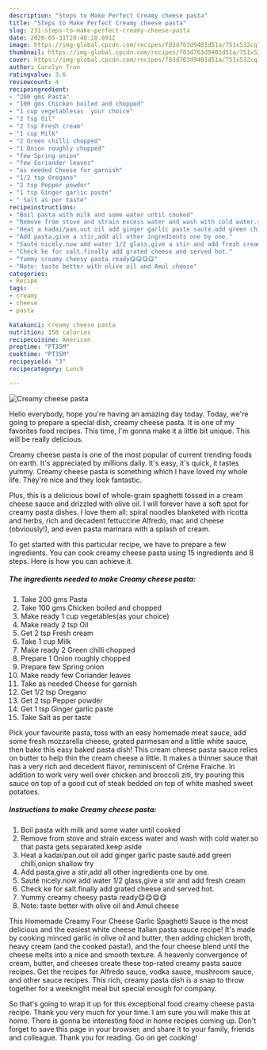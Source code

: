 ```yaml
---
description: "Steps to Make Perfect Creamy cheese pasta"
title: "Steps to Make Perfect Creamy cheese pasta"
slug: 231-steps-to-make-perfect-creamy-cheese-pasta
date: 2020-05-31T20:48:10.891Z
image: https://img-global.cpcdn.com/recipes/f83d763d9401d51a/751x532cq70/creamy-cheese-pasta-recipe-main-photo.jpg
thumbnail: https://img-global.cpcdn.com/recipes/f83d763d9401d51a/751x532cq70/creamy-cheese-pasta-recipe-main-photo.jpg
cover: https://img-global.cpcdn.com/recipes/f83d763d9401d51a/751x532cq70/creamy-cheese-pasta-recipe-main-photo.jpg
author: Carolyn Tran
ratingvalue: 3.6
reviewcount: 4
recipeingredient:
- "200 gms Pasta"
- "100 gms Chicken boiled and chopped"
- "1 cup vegetablesas  your choice"
- "2 tsp Oil"
- "2 tsp Fresh cream"
- "1 cup Milk"
- "2 Green chilli chopped"
- "1 Onion roughly chopped"
- "few Spring onion"
- "few Coriander leaves"
- "as needed Cheese for garnish"
- "1/2 tsp Oregano"
- "2 tsp Pepper powder"
- "1 tsp Ginger garlic paste"
- " Salt as per taste"
recipeinstructions:
- "Boil pasta with milk and some water until cooked"
- "Remove from stove and strain excess water and wash with cold water.so that pasta gets separated.keep aside"
- "Heat a kadai/pan.out oil add ginger garlic paste sauté.add green chilli,onion shallow fry"
- "Add pasta,give a stir,add all other ingredients one by one."
- "Sauté nicely.now add water 1/2 glass,give a stir and add fresh cream"
- "Check ke for salt.finally add grated cheese and served hot."
- "Yummy creamy cheesy pasta ready😋😋😋😋"
- "Note: taste better with olive oil and Amul cheese"
categories:
- Recipe
tags:
- creamy
- cheese
- pasta

katakunci: creamy cheese pasta 
nutrition: 158 calories
recipecuisine: American
preptime: "PT35M"
cooktime: "PT35M"
recipeyield: "3"
recipecategory: Lunch

---
```



![Creamy cheese pasta](https://img-global.cpcdn.com/recipes/f83d763d9401d51a/751x532cq70/creamy-cheese-pasta-recipe-main-photo.jpg)

Hello everybody, hope you're having an amazing day today. Today, we're going to prepare a special dish, creamy cheese pasta. It is one of my favorites food recipes. This time, I'm gonna make it a little bit unique. This will be really delicious.

Creamy cheese pasta is one of the most popular of current trending foods on earth. It's appreciated by millions daily. It's easy, it's quick, it tastes yummy. Creamy cheese pasta is something which I have loved my whole life. They're nice and they look fantastic.

Plus, this is a delicious bowl of whole-grain spaghetti tossed in a cream cheese sauce and drizzled with olive oil. I will forever have a soft spot for creamy pasta dishes. I love them all: spiral noodles blanketed with ricotta and herbs, rich and decadent fettuccine Alfredo, mac and cheese (obviously!), and even pasta marinara with a splash of cream.


To get started with this particular recipe, we have to prepare a few ingredients. You can cook creamy cheese pasta using 15 ingredients and 8 steps. Here is how you can achieve it.

<!--inarticleads1-->

##### The ingredients needed to make Creamy cheese pasta:

1. Take 200 gms Pasta
1. Take 100 gms Chicken boiled and chopped
1. Make ready 1 cup vegetables(as  your choice)
1. Make ready 2 tsp Oil
1. Get 2 tsp Fresh cream
1. Take 1 cup Milk
1. Make ready 2 Green chilli chopped
1. Prepare 1 Onion roughly chopped
1. Prepare few Spring onion
1. Make ready few Coriander leaves
1. Take as needed Cheese for garnish
1. Get 1/2 tsp Oregano
1. Get 2 tsp Pepper powder
1. Get 1 tsp Ginger garlic paste
1. Take  Salt as per taste


Pick your favourite pasta, toss with an easy homemade meat sauce, add some fresh mozzarella cheese, grated parmesan and a little white sauce, then bake this easy baked pasta dish! This cream cheese pasta sauce relies on butter to help thin the cream cheese a little. It makes a thinner sauce that has a very rich and decedent flavor, reminiscent of Crème Fraiche. In addition to work very well over chicken and broccoli ziti, try pouring this sauce on top of a good cut of steak bedded on top of white mashed sweet potatoes. 

<!--inarticleads2-->

##### Instructions to make Creamy cheese pasta:

1. Boil pasta with milk and some water until cooked
1. Remove from stove and strain excess water and wash with cold water.so that pasta gets separated.keep aside
1. Heat a kadai/pan.out oil add ginger garlic paste sauté.add green chilli,onion shallow fry
1. Add pasta,give a stir,add all other ingredients one by one.
1. Sauté nicely.now add water 1/2 glass,give a stir and add fresh cream
1. Check ke for salt.finally add grated cheese and served hot.
1. Yummy creamy cheesy pasta ready😋😋😋😋
1. Note: taste better with olive oil and Amul cheese


This Homemade Creamy Four Cheese Garlic Spaghetti Sauce is the most delicious and the easiest white cheese Italian pasta sauce recipe! It&#39;s made by cooking minced garlic in olive oil and butter, then adding chicken broth, heavy cream (and the cooked pasta!), and the four cheese blend until the cheese melts into a nice and smooth texture. A heavenly convergence of cream, butter, and cheeses create these top-rated creamy pasta sauce recipes. Get the recipes for Alfredo sauce, vodka sauce, mushroom sauce, and other sauce recipes. This rich, creamy pasta dish is a snap to throw together for a weeknight meal but special enough for company. 

So that's going to wrap it up for this exceptional food creamy cheese pasta recipe. Thank you very much for your time. I am sure you will make this at home. There is gonna be interesting food in home recipes coming up. Don't forget to save this page in your browser, and share it to your family, friends and colleague. Thank you for reading. Go on get cooking!
